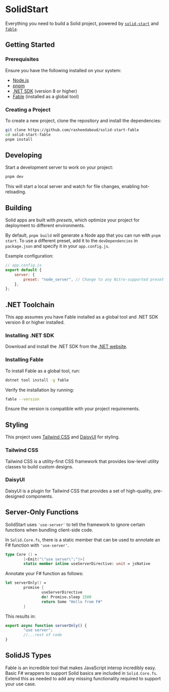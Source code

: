 # SolidStart

Everything you need to build a Solid project, powered by [`solid-start`](https://start.solidjs.com) and [`fable`](https://fable.io/).

## Getting Started

### Prerequisites

Ensure you have the following installed on your system:

- [Node.js](https://nodejs.org/)
- [pnpm](https://pnpm.io/)
- [.NET SDK](https://dotnet.microsoft.com/download) (version 8 or higher)
- [Fable](https://fable.io/) (installed as a global tool)

### Creating a Project

To create a new project, clone the repository and install the dependencies:

```bash
git clone https://github.com/rasheedaboud/solid-start-fable
cd solid-start-fable
pnpm install
```

## Developing

Start a development server to work on your project:

```bash
pnpm dev
```

This will start a local server and watch for file changes, enabling hot-reloading.

## Building

Solid apps are built with _presets_, which optimize your project for deployment to different environments.

By default, `pnpm build` will generate a Node app that you can run with `pnpm start`. To use a different preset, add it to the `devDependencies` in `package.json` and specify it in your `app.config.js`.

Example configuration:

```javascript
// app.config.js
export default {
    server: {
        preset: "node_server", // Change to any Nitro-supported preset
    },
};
```

## .NET Toolchain

This app assumes you have Fable installed as a global tool and .NET SDK version 8 or higher installed.

### Installing .NET SDK

Download and install the .NET SDK from the [.NET website](https://dotnet.microsoft.com/download).

### Installing Fable

To install Fable as a global tool, run:

```bash
dotnet tool install -g fable
```

Verify the installation by running:

```bash
fable --version
```

Ensure the version is compatible with your project requirements.

## Styling

This project uses [Tailwind CSS](https://tailwindcss.com/) and [DaisyUI](https://daisyui.com/) for styling.

### Tailwind CSS

Tailwind CSS is a utility-first CSS framework that provides low-level utility classes to build custom designs.

### DaisyUI

DaisyUI is a plugin for Tailwind CSS that provides a set of high-quality, pre-designed components.

## Server-Only Functions

SolidStart uses `'use-server'` to tell the framework to ignore certain functions when bundling client-side code.

In `Solid.Core.fs`, there is a static member that can be used to annotate an F# function with `'use-server'`.

```fsharp
type Core () =
        [<Emit("\"use server\";")>]
        static member inline useServerDirective: unit = jsNative
```

Annotate your F# function as follows:

```fsharp
let serverOnly() = 
        promise {
                useServerDirective
                do! Promise.sleep 1500
                return Some "Hello from F#"
        }
```

This results in:

```javascript
export async function serverOnly() {
        "use server";
        //...rest of code
}
```

## SolidJS Types

Fable is an incredible tool that makes JavaScript interop incredibly easy. Basic F# wrappers to support Solid basics are included in `Solid.Core.fs`. Extend this as needed to add any missing functionality required to support your use case.